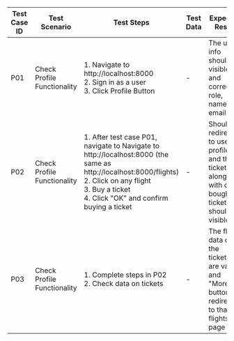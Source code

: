| Test Case ID | Test Scenario | Test Steps | Test Data | Expected Result | Actual Result | Status |
|---|---|---|---|---|---|---|
|P01| Check Profile Functionality | 1. Navigate to http://localhost:8000 <br> 2. Sign in as a user <br> 3. Click Profile Button <br> | - | The user info should be visible and correct: role, name, email | Expected Result | Pass |
|P02| Check Profile Functionality | 1. After test case P01, navigate to Navigate to http://localhost:8000 (the same as http://localhost:8000/flights) <br> 2. Click on any flight <br> 3. Buy a ticket <br> 4. Click "OK" and confirm buying a ticket | - | Should be redirected to user profile and the ticket, along with other bought tickets, should be visible | Expexted result | Pass |
|P03| Check Profile Functionality | 1. Complete steps in P02  <br> 2. Check data on tickets | - | The flight data on the tickets are valid and "More" button redirects to that flights page | Expected Result | Pass |